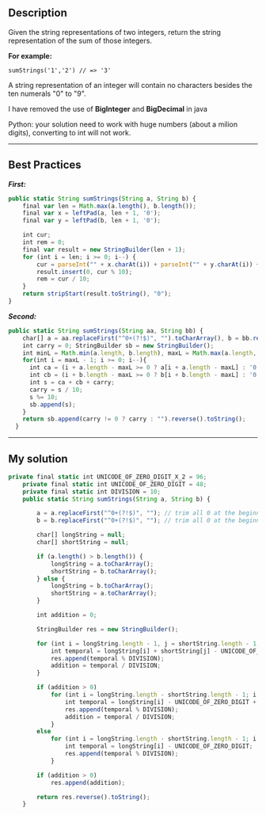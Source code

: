 ## Description

Given the string representations of two integers, return the string representation of the sum of those integers.

**For example:**
```
sumStrings('1','2') // => '3'
```
A string representation of an integer will contain no characters besides the ten numerals "0" to "9".

I have removed the use of <b>BigInteger</b> and <b>BigDecimal</b> in java

Python: your solution need to work with huge numbers (about a milion digits), converting to int will not work.

---
## Best Practices

***First:***
```js
public static String sumStrings(String a, String b) {
    final var len = Math.max(a.length(), b.length());
    final var x = leftPad(a, len + 1, '0');
    final var y = leftPad(b, len + 1, '0');

    int cur;
    int rem = 0;
    final var result = new StringBuilder(len + 1);
    for (int i = len; i >= 0; i--) {
        cur = parseInt("" + x.charAt(i)) + parseInt("" + y.charAt(i)) + rem;
        result.insert(0, cur % 10);
        rem = cur / 10;
    }
    return stripStart(result.toString(), "0");
}
```

***Second:***
```js
public static String sumStrings(String aa, String bb) {
    char[] a = aa.replaceFirst("^0+(?!$)", "").toCharArray(), b = bb.replaceFirst("^0+(?!$)", "").toCharArray();
    int carry = 0; StringBuilder sb = new StringBuilder();
    int minL = Math.min(a.length, b.length), maxL = Math.max(a.length, b.length);
    for(int i = maxL - 1; i >= 0; i--){
      int ca = (i + a.length - maxL >= 0 ? a[i + a.length - maxL] : '0') - '0';
      int cb = (i + b.length - maxL >= 0 ? b[i + b.length - maxL] : '0') - '0';
      int s = ca + cb + carry;
      carry = s / 10;
      s %= 10;
      sb.append(s);
    }
    return sb.append(carry != 0 ? carry : "").reverse().toString();
  }
```

---

## My solution
```js
private final static int UNICODE_OF_ZERO_DIGIT_X_2 = 96;
    private final static int UNICODE_OF_ZERO_DIGIT = 48;
    private final static int DIVISION = 10;
    public static String sumStrings(String a, String b) {

        a = a.replaceFirst("^0+(?!$)", ""); // trim all 0 at the beginning of the String
        b = b.replaceFirst("^0+(?!$)", ""); // trim all 0 at the beginning of the String

        char[] longString = null;
        char[] shortString = null;

        if (a.length() > b.length()) {
            longString = a.toCharArray();
            shortString = b.toCharArray();
        } else {
            longString = b.toCharArray();
            shortString = a.toCharArray();
        }

        int addition = 0;

        StringBuilder res = new StringBuilder();

        for (int i = longString.length - 1, j = shortString.length - 1; j > -1; i--, j--) {
            int temporal = longString[i] + shortString[j] - UNICODE_OF_ZERO_DIGIT_X_2 + addition;
            res.append(temporal % DIVISION);
            addition = temporal / DIVISION;
        }

        if (addition > 0)
            for (int i = longString.length - shortString.length - 1; i > -1; i--) {
                int temporal = longString[i] - UNICODE_OF_ZERO_DIGIT + addition;
                res.append(temporal % DIVISION);
                addition = temporal / DIVISION;
            }
        else
            for (int i = longString.length - shortString.length - 1; i > -1; i--) {
                int temporal = longString[i] - UNICODE_OF_ZERO_DIGIT;
                res.append(temporal % DIVISION);
            }

        if (addition > 0)
            res.append(addition);

        return res.reverse().toString();
    }
```